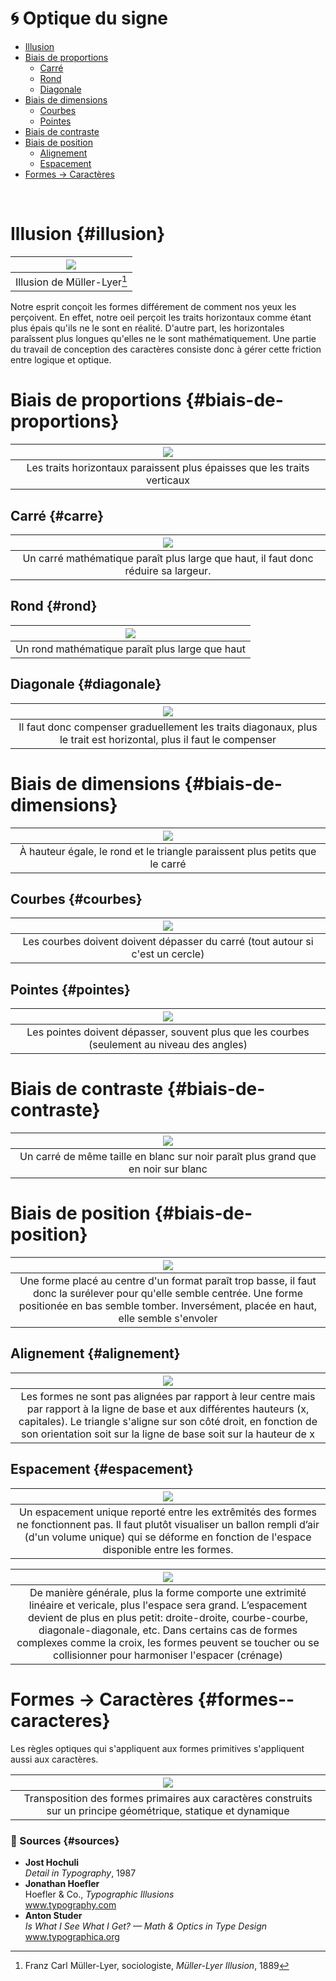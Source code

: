# 🌀 Optique du signe

- [Illusion](#illusion)
- [Biais de proportions](#biais-de-proportions)
  - [Carré](#carre)
  - [Rond](#rond)
  - [Diagonale](#diagonale)
- [Biais de dimensions](#biais-de-dimensions)
  - [Courbes](#courbes)
  - [Pointes](#pointes)
- [Biais de contraste](#biais-de-contraste)
- [Biais de position](#biais-de-position)
  - [Alignement](#alignement)
  - [Espacement](#espacement)
- [Formes → Caractères](#formes--caracteres)
  
&nbsp;

# Illusion {#illusion}

|![](links/Illusion.gif) |
|:---:|
| Illusion de Müller-Lyer[^1]           |

Notre esprit conçoit les formes différement de comment nos yeux les perçoivent. En effet, notre oeil perçoit les traits horizontaux comme étant plus épais qu'ils ne le sont en réalité. D'autre part, les horizontales paraîssent plus longues qu'elles ne le sont mathématiquement. Une partie du travail de conception des caractères consiste donc à gérer cette friction entre logique et optique.

# Biais de proportions {#biais-de-proportions}

|![](links/Contraste.gif) |
|:---:|
| Les traits horizontaux paraissent plus épaisses que les traits verticaux           |

## Carré {#carre}

|![](links/Carre.gif) |
|:---:|
| Un carré mathématique paraît plus large que haut, il faut donc réduire sa largeur.           |

## Rond {#rond}

|![](links/Rond_format.gif) |
|:---:|
| Un rond mathématique paraît plus large que haut           |

## Diagonale {#diagonale}

|![](links/Compositions_lines.gif) |
|:---:|
| Il faut donc compenser graduellement les traits diagonaux, plus le trait est horizontal, plus il faut le compenser           |

# Biais de dimensions {#biais-de-dimensions}

|![](links/Taille.gif) |
|:---:|
| À hauteur égale, le rond et le triangle paraissent plus petits que le carré            |

## Courbes {#courbes}

|![](links/Rond.gif) |
|:---:|
| Les courbes doivent doivent dépasser du carré (tout autour si c'est un cercle)        |

## Pointes {#pointes}

|![](links/Triangle.gif) |
|:---:|
| Les pointes doivent dépasser, souvent plus que les courbes (seulement au niveau des angles)           |

# Biais de contraste {#biais-de-contraste}

|![](links/Compositions_negatif.gif) |
|:---:|
| Un carré de même taille en blanc sur noir paraît plus grand que en noir sur blanc           |

# Biais de position {#biais-de-position}

|![](links/Rond_position.gif) |
|:---:|
| Une forme placé au centre d'un format paraît trop basse, il faut donc la surélever pour qu'elle semble centrée. Une forme positionée en bas semble tomber. Inversément, placée en haut, elle semble s'envoler           |

## Alignement {#alignement}

|![](links/Compositions_alignement.gif) |
|:---:|
| Les formes ne sont pas alignées par rapport à leur centre mais par rapport à la ligne de base et aux différentes hauteurs (x, capitales). Le triangle s'aligne sur son côté droit, en fonction de son orientation soit sur la ligne de base soit sur la hauteur de x          |

## Espacement {#espacement}

|![](links/Espacement.gif) |
|:---:|
| Un espacement unique reporté entre les extrêmités des formes ne fonctionnent pas. Il faut plutôt visualiser un ballon rempli d’air (d'un volume unique) qui se déforme en fonction de l'espace disponible entre les formes.           |

|![](links/Spacing.gif) |
|:---:|
| De manière générale, plus la forme comporte une extrimité linéaire et vericale, plus l'espace sera grand. L’espacement devient de plus en plus petit: droite-droite, courbe-courbe, diagonale-diagonale, etc. Dans certains cas de formes complexes comme la croix, les formes peuvent se toucher ou se collisionner pour harmoniser l'espacer (crénage)          |

# Formes → Caractères {#formes--caracteres}

Les règles optiques qui s'appliquent aux formes primitives s'appliquent aussi aux caractères.

|![](links/Conversion.gif) |
|:---:|
| Transposition des formes primaires aux caractères construits sur un principe géométrique, statique et dynamique           |


### 📎 Sources {#sources}

- **Jost Hochuli**  
  *Detail in Typography*, 1987
- **Jonathan Hoefler**  
  Hoefler & Co., *Typographic Illusions*  
  www.typography.com  
- **Anton Studer**  
  *Is What I See What I Get? — Math & Optics in Type Design*  
  www.typographica.org

[^1]: Franz Carl Müller-Lyer, sociologiste, *Müller-Lyer Illusion*, 1889

